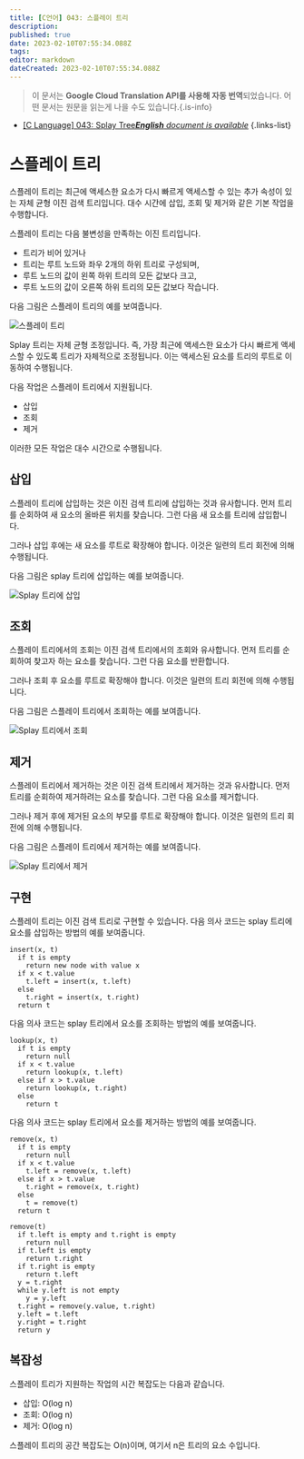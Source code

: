 ```yaml
---
title: [C언어] 043: 스플레이 트리
description: 
published: true
date: 2023-02-10T07:55:34.088Z
tags: 
editor: markdown
dateCreated: 2023-02-10T07:55:34.088Z
---
```


> 이 문서는 **Google Cloud Translation API를 사용해 자동 번역**되었습니다.
어떤 문서는 원문을 읽는게 나을 수도 있습니다.{.is-info}



- [[C Language] 043: Splay Tree***English** document is available*](/en/Knowledge-base/Algorithm/c-language-043-splay-tree)
{.links-list}


# 스플레이 트리

스플레이 트리는 최근에 액세스한 요소가 다시 빠르게 액세스할 수 있는 추가 속성이 있는 자체 균형 이진 검색 트리입니다. 대수 시간에 삽입, 조회 및 제거와 같은 기본 작업을 수행합니다.

스플레이 트리는 다음 불변성을 만족하는 이진 트리입니다.

* 트리가 비어 있거나
* 트리는 루트 노드와 좌우 2개의 하위 트리로 구성되며,
* 루트 노드의 값이 왼쪽 하위 트리의 모든 값보다 크고,
* 루트 노드의 값이 오른쪽 하위 트리의 모든 값보다 작습니다.

다음 그림은 스플레이 트리의 예를 보여줍니다.

![스플레이 트리](https://upload.wikimedia.org/wikipedia/commons/thumb/6/6d/Splay_tree_animation.gif/250px-Splay_tree_animation.gif)

Splay 트리는 자체 균형 조정입니다. 즉, 가장 최근에 액세스한 요소가 다시 빠르게 액세스할 수 있도록 트리가 자체적으로 조정됩니다. 이는 액세스된 요소를 트리의 루트로 이동하여 수행됩니다.

다음 작업은 스플레이 트리에서 지원됩니다.

* 삽입
* 조회
* 제거

이러한 모든 작업은 대수 시간으로 수행됩니다.

## 삽입

스플레이 트리에 삽입하는 것은 이진 검색 트리에 삽입하는 것과 유사합니다. 먼저 트리를 순회하여 새 요소의 올바른 위치를 찾습니다. 그런 다음 새 요소를 트리에 삽입합니다.

그러나 삽입 후에는 새 요소를 루트로 확장해야 합니다. 이것은 일련의 트리 회전에 의해 수행됩니다.

다음 그림은 splay 트리에 삽입하는 예를 보여줍니다.

![Splay 트리에 삽입](https://upload.wikimedia.org/wikipedia/commons/thumb/b/b0/Splay-tree-insert.gif/250px-Splay-tree-insert.gif)

## 조회

스플레이 트리에서의 조회는 이진 검색 트리에서의 조회와 유사합니다. 먼저 트리를 순회하여 찾고자 하는 요소를 찾습니다. 그런 다음 요소를 반환합니다.

그러나 조회 후 요소를 루트로 확장해야 합니다. 이것은 일련의 트리 회전에 의해 수행됩니다.

다음 그림은 스플레이 트리에서 조회하는 예를 보여줍니다.

![Splay 트리에서 조회](https://upload.wikimedia.org/wikipedia/commons/thumb/5/5e/Splay-tree-lookup.gif/250px-Splay-tree-lookup.gif)

## 제거

스플레이 트리에서 제거하는 것은 이진 검색 트리에서 제거하는 것과 유사합니다. 먼저 트리를 순회하여 제거하려는 요소를 찾습니다. 그런 다음 요소를 제거합니다.

그러나 제거 후에 제거된 요소의 부모를 루트로 확장해야 합니다. 이것은 일련의 트리 회전에 의해 수행됩니다.

다음 그림은 스플레이 트리에서 제거하는 예를 보여줍니다.

![Splay 트리에서 제거](https://upload.wikimedia.org/wikipedia/commons/thumb/9/9a/Splay-tree-delete.gif/250px-Splay-tree-delete.gif)

## 구현

스플레이 트리는 이진 검색 트리로 구현할 수 있습니다. 다음 의사 코드는 splay 트리에 요소를 삽입하는 방법의 예를 보여줍니다.

```
insert(x, t)
  if t is empty
    return new node with value x
  if x < t.value
    t.left = insert(x, t.left)
  else
    t.right = insert(x, t.right)
  return t
```

다음 의사 코드는 splay 트리에서 요소를 조회하는 방법의 예를 보여줍니다.

```
lookup(x, t)
  if t is empty
    return null
  if x < t.value
    return lookup(x, t.left)
  else if x > t.value
    return lookup(x, t.right)
  else
    return t
```

다음 의사 코드는 splay 트리에서 요소를 제거하는 방법의 예를 보여줍니다.

```
remove(x, t)
  if t is empty
    return null
  if x < t.value
    t.left = remove(x, t.left)
  else if x > t.value
    t.right = remove(x, t.right)
  else
    t = remove(t)
  return t

remove(t)
  if t.left is empty and t.right is empty
    return null
  if t.left is empty
    return t.right
  if t.right is empty
    return t.left
  y = t.right
  while y.left is not empty
    y = y.left
  t.right = remove(y.value, t.right)
  y.left = t.left
  y.right = t.right
  return y
```

## 복잡성

스플레이 트리가 지원하는 작업의 시간 복잡도는 다음과 같습니다.

* 삽입: O(log n)
* 조회: O(log n)
* 제거: O(log n)

스플레이 트리의 공간 복잡도는 O(n)이며, 여기서 n은 트리의 요소 수입니다.